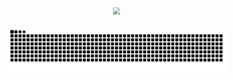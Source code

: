 <h1 align="center">
  <a href="https://git.io/typing-svg">
    <img src="https://readme-typing-svg.herokuapp.com/?lines=Hi+There!+👋;+Myself+Arip+Saputra!;&center=true&size=30">
  </a>
</h1>

![snake gif](https://github.com/4rip22/4rip22/blob/output/github-contribution-grid-snake.svg)


